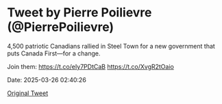 # Tweet by Pierre Poilievre (@PierrePoilievre)

4,500 patriotic Canadians rallied in Steel Town for a new government that puts Canada First—for a change.

Join them: https://t.co/eIy7PDtCaB https://t.co/XvgR2tOaio

Date: 2025-03-26 02:40:26

[Original Tweet](https://x.com/PierrePoilievre/status/1904725099158139152)
